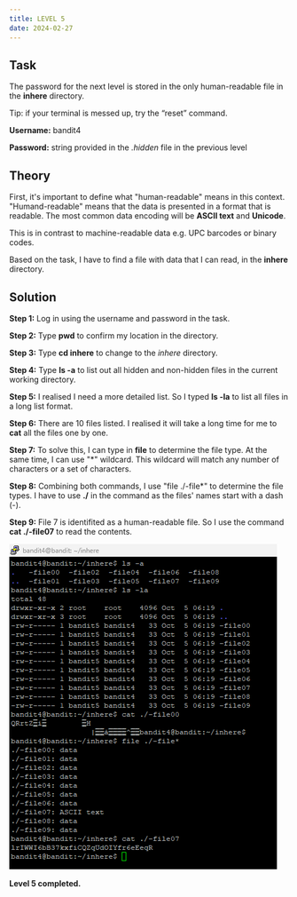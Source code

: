 ```yaml
---
title: LEVEL 5
date: 2024-02-27
---
```


## Task
The password for the next level is stored in the only human-readable file in the **inhere** directory. 

Tip: if your terminal is messed up, try the “reset” command.

**Username:** bandit4

**Password:** string provided in the *.hidden* file in the previous level

## Theory
First, it's important to define what "human-readable" means in this context. "Humand-readable" means that the data is presented in a format that is readable. The most common data encoding will be **ASCII text** and **Unicode**. 

This is in contrast to machine-readable data e.g. UPC barcodes or binary codes. 

Based on the task, I have to find a file with data that I can read, in the **inhere** directory.

## Solution
**Step 1:** Log in using the username and password in the task.

**Step 2:** Type **pwd** to confirm my location in the directory.

**Step 3:** Type **cd inhere** to change to the *inhere* directory.

**Step 4:** Type **ls -a** to list out all hidden and non-hidden files in the current working directory.

**Step 5:** I realised I need a more detailed list. So I typed **ls -la** to list all files in a long list format.

**Step 6:** There are 10 files listed. I realised it will take a long time for me to **cat** all the files one by one.

**Step 7:** To solve this, I can type in **file** to determine the file type. At the same time, I can use "*" wildcard. This wildcard will match any number of characters or a set of characters.

**Step 8:** Combining both commands, I use "file ./-file*" to determine the file types. I have to use **./** in the command as the files' names start with a dash (-).

**Step 9:** File 7 is identifited as a human-readable file. So I use the command **cat ./-file07** to read the contents.

![level5completed](https://raw.githubusercontent.com/zeroinfiniti/bandit-wargames/main/_docs/assets/images/level5completed.png)

**Level 5 completed.**
